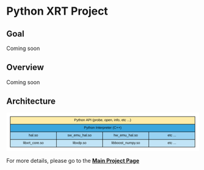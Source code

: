 # Python XRT Project

## Goal

Coming soon

## Overview

Coming soon

## Architecture

![](/projects/python-xrt/asset/architecture.svg)

For more details, please go to the [**Main Project Page**](/projects/python-xrt/)